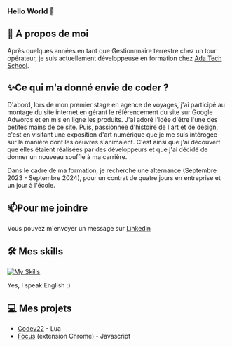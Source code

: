 ### Hello World 👋

## 🦄 A propos de moi 
Après quelques années en tant que Gestionnnaire terrestre chez un tour opérateur, je suis actuellement développeuse en formation chez [Ada Tech School](https://adatechschool.fr/).

## ✨Ce qui m'a donné envie de coder ? 
D'abord, lors de mon premier stage en agence de voyages, j'ai participé au montage du site internet en gérant le référencement du site sur Google Adwords et en mis en ligne les produits. J'ai adoré l'idée d'être l'une des petites mains de ce site. 
Puis, passionnée d'histoire de l'art et de design, c'est en visitant une exposition d'art numérique que je me suis intérogée sur la manière dont les oeuvres s'animaient. C'est ainsi que j'ai découvert que elles étaient réalisées par des développeurs et que j'ai décidé de donner un nouveau souffle à ma carrière. 

Dans le cadre de ma formation, je recherche une alternance (Septembre 2023 - Septembre 2024), pour un contrat de quatre jours en entreprise et un jour à l'école. 

## 📫Pour me joindre
Vous pouvez m'envoyer un message sur [Linkedin](https://www.linkedin.com/in/ma%C3%ABva-rakotonirina-4716b8173/) <!--ou sur la page Contact de mon portfolio.--> 

## 🛠️ Mes skills 
[![My Skills](https://skillicons.dev/icons?i=html,css,js,react,bootstrap,tailwind,p5,wordpress,figma)](https://skillicons.dev)

Yes, I speak English :) 

## 💻 Mes projets 
* [Codev22](https://www.lexaloffle.com/bbs/?tid=50033) - Lua
* [Focus](https://github.com/maevarkt/focus-extension) (extension Chrome) - Javascript
<!--
Chords -->
<!--
**maevarkt/maevarkt** is a ✨ _special_ ✨ repository because its `README.md` (this file) appears on your GitHub profile.
-->
